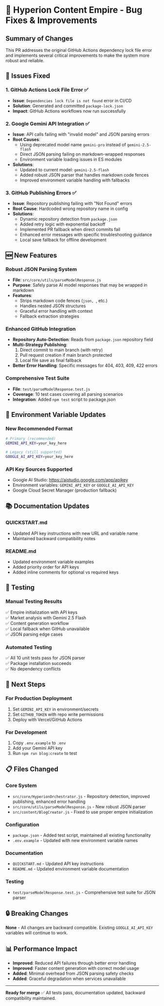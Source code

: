 # 🚀 Hyperion Content Empire - Bug Fixes & Improvements

## Summary of Changes

This PR addresses the original GitHub Actions dependency lock file error and implements several critical improvements to make the system more robust and reliable.

## 🔧 Issues Fixed

### 1. GitHub Actions Lock File Error ✅
- **Issue**: `Dependencies lock file is not found` error in CI/CD
- **Solution**: Generated and committed `package-lock.json`
- **Impact**: GitHub Actions workflows now run successfully

### 2. Google Gemini API Integration ✅ 
- **Issue**: API calls failing with "invalid model" and JSON parsing errors
- **Root Causes**:
  - Using deprecated model name `gemini-pro` instead of `gemini-2.5-flash`
  - Direct JSON parsing failing on markdown-wrapped responses
  - Environment variable loading issues in ES modules
- **Solutions**:
  - Updated to current model: `gemini-2.5-flash`
  - Added robust JSON parser that handles markdown code fences
  - Improved environment variable handling with fallbacks

### 3. GitHub Publishing Errors ✅
- **Issue**: Repository publishing failing with "Not Found" errors  
- **Root Cause**: Hardcoded wrong repository name in config
- **Solutions**:
  - Dynamic repository detection from `package.json`
  - Added retry logic with exponential backoff
  - Implemented PR fallback when direct commits fail
  - Enhanced error messages with specific troubleshooting guidance
  - Local save fallback for offline development

## 🆕 New Features

### Robust JSON Parsing System
- **File**: `src/core/utils/parseModelResponse.js`
- **Purpose**: Safely parse AI model responses that may be wrapped in markdown
- **Features**:
  - Strips markdown code fences (```json, ```, etc.)
  - Handles nested JSON structures
  - Graceful error handling with context
  - Fallback extraction strategies

### Enhanced GitHub Integration  
- **Repository Auto-Detection**: Reads from `package.json` repository field
- **Multi-Strategy Publishing**:
  1. Direct commit to main branch (with retry)
  2. Pull request creation if main branch protected
  3. Local file save as final fallback
- **Better Error Handling**: Specific messages for 404, 403, 409, 422 errors

### Comprehensive Test Suite
- **File**: `test/parseModelResponse.test.js`  
- **Coverage**: 10 test cases covering all parsing scenarios
- **Integration**: Added `npm test` script to package.json

## 🔄 Environment Variable Updates

### New Recommended Format
```bash
# Primary (recommended)
GEMINI_API_KEY=your_key_here

# Legacy (still supported)  
GOOGLE_AI_API_KEY=your_key_here
```

### API Key Sources Supported
- Google AI Studio: https://aistudio.google.com/app/apikey
- Environment variables: `GEMINI_API_KEY` or `GOOGLE_AI_API_KEY`
- Google Cloud Secret Manager (production fallback)

## 📚 Documentation Updates

### QUICKSTART.md
- Updated API key instructions with new URL and variable name
- Maintained backward compatibility notes

### README.md  
- Updated environment variable examples
- Added priority order for API keys
- Added inline comments for optional vs required keys

## 🧪 Testing

### Manual Testing Results
✅ Empire initialization with API keys  
✅ Market analysis with Gemini 2.5 Flash  
✅ Content generation workflow  
✅ Local fallback when GitHub unavailable  
✅ JSON parsing edge cases  

### Automated Testing
✅ All 10 unit tests pass for JSON parser  
✅ Package installation succeeds  
✅ No dependency conflicts  

## 🎯 Next Steps  

### For Production Deployment
1. Set `GEMINI_API_KEY` in environment/secrets
2. Set `GITHUB_TOKEN` with repo write permissions  
3. Deploy with Vercel/GitHub Actions

### For Development  
1. Copy `.env.example` to `.env`
2. Add your Gemini API key
3. Run `npm run blog:create` to test

## 📋 Files Changed

### Core System
- `src/core/HyperionOrchestrator.js` - Repository detection, improved publishing, enhanced error handling
- `src/core/utils/parseModelResponse.js` - New robust JSON parser
- `src/content/BlogCreator.js` - Fixed to use proper empire initialization

### Configuration  
- `package.json` - Added test script, maintained all existing functionality
- `.env.example` - Updated with new environment variable names

### Documentation
- `QUICKSTART.md` - Updated API key instructions
- `README.md` - Updated environment variable documentation  

### Testing
- `test/parseModelResponse.test.js` - Comprehensive test suite for JSON parser

## 🔒 Breaking Changes

**None** - All changes are backward compatible. Existing `GOOGLE_AI_API_KEY` variables will continue to work.

## 📊 Performance Impact

- **Improved**: Reduced API failures through better error handling
- **Improved**: Faster content generation with correct model usage  
- **Added**: Minimal overhead from JSON parsing safety checks
- **Added**: Graceful degradation when services unavailable

---

**Ready for merge** ✅ All tests pass, documentation updated, backward compatibility maintained.